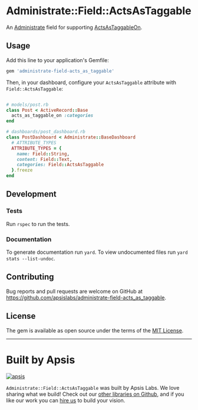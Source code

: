 # Administrate::Field::ActsAsTaggable

An [Administrate](https://github.com/thoughtbot/administrate) field for supporting [ActsAsTaggableOn](https://github.com/mbleigh/acts-as-taggable-on).

## Usage

Add this line to your application's Gemfile:

```ruby
gem 'administrate-field-acts_as_taggable'
```

Then, in your dashboard, configure your `ActsAsTaggable` attribute with `Field::ActsAsTaggable`:

```ruby

# models/post.rb
class Post < ActiveRecord::Base
  acts_as_taggable_on :categories
end

# dashboards/post_dashboard.rb
class PostDashboard < Administrate::BaseDashboard
  # ATTRIBUTE_TYPES
  ATTRIBUTE_TYPES = {
    name: Field::String,
    content: Field::Text,
    categories: Field::ActsAsTaggable
  }.freeze
end
```

## Development

### Tests

Run `rspec` to run the tests.

### Documentation

To generate documentation run `yard`. To view undocumented files run `yard stats --list-undoc`.

## Contributing

Bug reports and pull requests are welcome on GitHub at https://github.com/apsislabs/administrate-field-acts_as_taggable.

## License

The gem is available as open source under the terms of the [MIT License](http://opensource.org/licenses/MIT).

---

# Built by Apsis

[![apsis](https://s3-us-west-2.amazonaws.com/apsiscdn/apsis.png)](https://www.apsis.io)

`Administrate::Field::ActsAsTaggable` was built by Apsis Labs. We love sharing what we build! Check out our [other libraries on Github](https://github.com/apsislabs), and if you like our work you can [hire us](https://www.apsis.io/work-with-us/) to build your vision.
